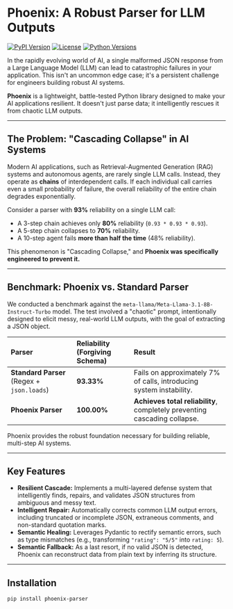 # Phoenix: A Robust Parser for LLM Outputs

[![PyPI Version](https://img.shields.io/pypi/v/phoenix-parser.svg)](https://pypi.org/project/phoenix-parser/)
[![License](https://img.shields.io/pypi/l/phoenix-parser.svg)](https://github.com/shalyhinpavel/phoenix/blob/main/LICENSE)
[![Python Versions](https://img.shields.io/pypi/pyversions/phoenix-parser.svg)](https://pypi.org/project/phoenix-parser/)

In the rapidly evolving world of AI, a single malformed JSON response from a Large Language Model (LLM) can lead to catastrophic failures in your application. This isn't an uncommon edge case; it's a persistent challenge for engineers building robust AI systems.

**Phoenix** is a lightweight, battle-tested Python library designed to make your AI applications resilient. It doesn't just parse data; it intelligently rescues it from chaotic LLM outputs.

---

## The Problem: "Cascading Collapse" in AI Systems

Modern AI applications, such as Retrieval-Augmented Generation (RAG) systems and autonomous agents, are rarely single LLM calls. Instead, they operate as **chains** of interdependent calls. If each individual call carries even a small probability of failure, the overall reliability of the entire chain degrades exponentially.

Consider a parser with **93%** reliability on a single LLM call:

*   A 3-step chain achieves only **80%** reliability (`0.93 * 0.93 * 0.93`).
*   A 5-step chain collapses to **70%** reliability.
*   A 10-step agent fails **more than half the time** (48% reliability).

This phenomenon is "Cascading Collapse," and **Phoenix was specifically engineered to prevent it.**

---

## Benchmark: Phoenix vs. Standard Parser

We conducted a benchmark against the `meta-llama/Meta-Llama-3.1-8B-Instruct-Turbo` model. The test involved a "chaotic" prompt, intentionally designed to elicit messy, real-world LLM outputs, with the goal of extracting a JSON object.

| Parser                          | Reliability (Forgiving Schema) | Result                                                    |
| :------------------------------ | :----------------------------- | :-------------------------------------------------------- |
| **Standard Parser** (Regex + `json.loads`) | **93.33%**                     | Fails on approximately 7% of calls, introducing system instability. |
| **Phoenix Parser**              | **100.00%**                    | **Achieves total reliability**, completely preventing cascading collapse. |

Phoenix provides the robust foundation necessary for building reliable, multi-step AI systems.

---

## Key Features

*   **Resilient Cascade:** Implements a multi-layered defense system that intelligently finds, repairs, and validates JSON structures from ambiguous and messy text.
*   **Intelligent Repair:** Automatically corrects common LLM output errors, including truncated or incomplete JSON, extraneous comments, and non-standard quotation marks.
*   **Semantic Healing:** Leverages Pydantic to rectify semantic errors, such as type mismatches (e.g., transforming `"rating": "5/5"` into `rating: 5`).
*   **Semantic Fallback:** As a last resort, if no valid JSON is detected, Phoenix can reconstruct data from plain text by inferring its structure.

---

## Installation

```bash
pip install phoenix-parser
